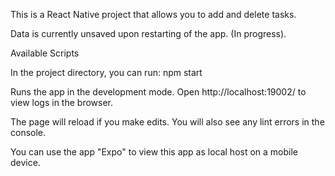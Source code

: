 This is a React Native project that allows you to add and delete tasks.

Data is currently unsaved upon restarting of the app. (In progress).


Available Scripts

In the project directory, you can run:
npm start

Runs the app in the development mode.
Open http://localhost:19002/ to view logs in the browser.

The page will reload if you make edits.
You will also see any lint errors in the console.


You can use the app "Expo" to view this app as local host on a mobile device.